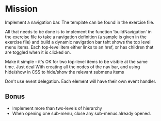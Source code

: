 # Mission

Implement a navigation bar. The template can be found in the exercise file.

All that needs to be done is to implement the function 'buildNavigation'
in the exercise file to take a navigation definition (a sample is given in the exercise file)
and build a dynamic navigation bar taht shows the top level menu items.
Each top-level item either links to an href,
or has children that are toggled when it is clicked on.

Make it simple - it's OK for two top-level items to be visible at the same time.
Just deal With creating all the nodes of the nav bar,
and using hide/show in CSS to hide/show the relevant submenu items

Don't use event delegation. Each element will have their own event handler.

## Bonus

- Implement more than two-levels of hierarchy
- When opening one sub-menu, close any sub-menus already opened.
